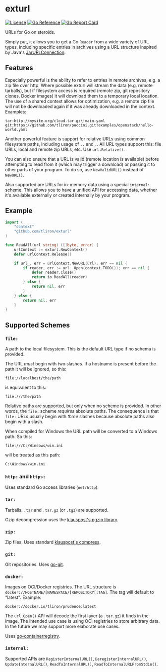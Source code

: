 exturl
======

[![License](https://img.shields.io/badge/License-Apache%202.0-blue.svg)](https://opensource.org/licenses/Apache-2.0)
[![Go Reference](https://pkg.go.dev/badge/github.com/tliron/exturl.svg)](https://pkg.go.dev/github.com/tliron/exturl)
[![Go Report Card](https://goreportcard.com/badge/github.com/tliron/exturl)](https://goreportcard.com/report/github.com/tliron/exturl)

URLs for Go on steroids.

Simply put, it allows you to get a Go `Reader` from a wide variety of URL types, including
specific entries in archives using a URL structure inspired by Java's
[JarURLConnection](https://docs.oracle.com/javase/8/docs/api/java/net/JarURLConnection.html).

Features
--------

Especially powerful is the ability to refer to entries in remote archives, e.g. a zip file
over http. Where possible exturl will stream the data (e.g. remote tarballs), but if filesystem
access is required (remote zip, git repository clones, Docker images) it will download them to a
temporary local location. The use of a shared context allows for optimization, e.g. a remote
zip file will not be downloaded again if it was already downloaded in the context. Examples:

    tar:http://mysite.org/cloud.tar.gz\!main.yaml
    git:https://github.com/tliron/puccini.git!examples/openstack/hello-world.yaml

Another powerful feature is support for relative URLs using common filesystem paths, including
usage of `..` and `.`. All URL types support this: file URLs, local and remote zip URLs, etc.
Use `url.Relative()`.

You can also ensure that a URL is valid (remote location is available) before attempting to
read from it (which may trigger a download) or passing it to other parts of your program. To
do so, use `NewValidURL()` instead of `NewURL()`.

Also supported are URLs for in-memory data using a special `internal:` scheme. This allows you
to have a unified API for accessing data, whether it's available externally or created
internally by your program.

Example
-------

```go
import (
    "context"
    "github.com/tliron/exturl"
)

func ReadAll(url string) ([]byte, error) {
    urlContext := exturl.NewContext()
    defer urlContext.Release()

    if url_, err = urlContext.NewURL(url); err == nil {
        if reader, err := url_.Open(context.TODO()); err == nil {
            defer reader.Close()
            return io.ReadAll(reader)
        } else {
            return nil, err
        }
    } else {
        return nil, err
    }
}
```

Supported Schemes
-----------------

### `file:`

A path to the local filesystem. This is the default URL type if no schema is provided.

The URL *must* begin with two slashes. If a hostname is present before the path it will
be ignored, so this:

    file://localhost/the/path

is equivalent to this:

    file:///the/path

Relative paths are supported, but only when no scheme is provided. In other words, the
`file:` scheme *requires* absolute paths. The consequence is that `file:` URLs usually
begin with *three* slashes because absolute paths also begin with a slash.

When compiled for Windows the URL path will be converted to a Windows path. So this:

    file:///C:/Windows/win.ini

will be treated as this path:

    C:\Windows\win.ini

### `http:` and `https:`

Uses standard Go access libraries (`net/http`).

### `tar:`

Tarballs. `.tar` and `.tar.gz` (or `.tgz`) are supported.

Gzip decompression uses the [klauspost's pgzip library](https://github.com/klauspost/pgzip).

### `zip:`

Zip files. Uses standard [klauspost's compress](github.com/klauspost/compress/zip).

### `git:`

Git repositories. Uses [go-git](https://github.com/go-git/go-git).

### `docker:`

Images on OCI/Docker registries. The URL structure is
`docker://HOSTNAME/[NAMESPACE/]REPOSITORY[:TAG]`. The tag will default to "latest".
Example:

    docker://docker.io/tliron/prudence:latest

The `url.Open()` API will decode the first layer (a `.tar.gz`) it finds in the image.
The intended use case is using OCI registries to store arbitrary data. In the future
we may support more elaborate use cases.

Uses [go-containerregistry](https://github.com/google/go-containerregistry).

### `internal:`

Supported APIs are `RegisterInternalURL()`, `DeregisterInternalURL()`,
`UpdateInternalURL()`, `ReadToInternalURL()`, `ReadToInternalURLFromStdin()`.

